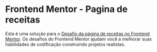 # Frontend Mentor - Pagina de receitas

Esta é uma solução para o [Desafio da página de receitas no Frontend Mentor](https://www.frontendmentor.io/challenges/recipe-page-KiTsR8QQKm). Os desafios do Frontend Mentor ajudam você a melhorar suas habilidades de codificação construindo projetos realistas.

